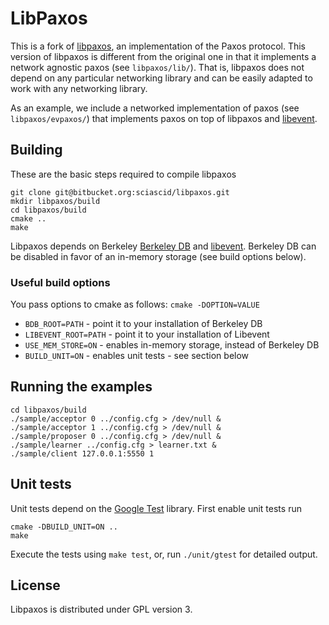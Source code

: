 # LibPaxos

This is a fork of [libpaxos](http://libpaxos.sourceforge.net/), an implementation of the Paxos protocol. This version of libpaxos is different from the original one in that it implements a network agnostic paxos (see ```libpaxos/lib/```). That is, libpaxos does not depend on any particular networking library and can be easily adapted to work with any networking library. 

As an example, we include a networked implementation of paxos (see ```libpaxos/evpaxos/```) that implements paxos on top of libpaxos and [libevent](http://www.libevent.org).

## Building

These are the basic steps required to compile libpaxos

	git clone git@bitbucket.org:sciascid/libpaxos.git
	mkdir libpaxos/build
	cd libpaxos/build
	cmake ..
	make

Libpaxos depends on Berkeley [Berkeley DB](http://www.oracle.com/technetwork/products/berkeleydb/overview/index.html) and [libevent](http://www.libevent.org). Berkeley DB can be disabled in favor of an in-memory storage (see build options below).

### Useful build options

You pass options to cmake as follows: ```cmake -DOPTION=VALUE```

- ```BDB_ROOT=PATH```  - point it to your installation of Berkeley DB
- ```LIBEVENT_ROOT=PATH``` -  point it to your installation of Libevent
- ```USE_MEM_STORE=ON``` - enables in-memory storage, instead of Berkeley DB
- ```BUILD_UNIT=ON``` -  enables unit tests - see section below

## Running the examples

	cd libpaxos/build
	./sample/acceptor 0 ../config.cfg > /dev/null &
	./sample/acceptor 1 ../config.cfg > /dev/null &
	./sample/proposer 0 ../config.cfg > /dev/null &
	./sample/learner ../config.cfg > learner.txt &
	./sample/client 127.0.0.1:5550 1
	
##  Unit tests

Unit tests depend on the [Google Test](http://code.google.com/p/googletest/) library. First enable unit tests run

	cmake -DBUILD_UNIT=ON ..
	make

Execute the tests using ```make test```, or, run ```./unit/gtest``` for detailed output.

## License

Libpaxos is distributed under GPL version 3.
